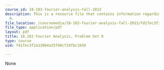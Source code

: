 ```yaml
---
course_id: 18-103-fourier-analysis-fall-2013
description: This is a resource file that contains information regarding problem set
  9.
file_location: /coursemedia/18-103-fourier-analysis-fall-2013/fd1fec3f2a13064a25f40cf24fbc1650_MIT18_103F13_pset9.pdf
file_type: application/pdf
layout: pdf
title: 18.103 Fourier Analysis, Problem Set 9
type: course
uid: fd1fec3f2a13064a25f40cf24fbc1650

---
```

None